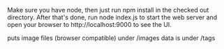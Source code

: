 Make sure you have node, then just run npm install in the checked out directory. After that's done, run node index.js to start the web server
and open your browser to http://localhost:9000 to see the UI.

puts image files (browser compatible) under /images
data is under /tags
